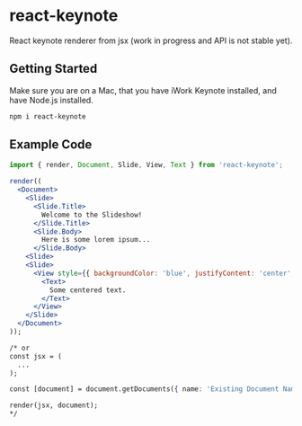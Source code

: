 # react-keynote
React keynote renderer from jsx (work in progress and API is not stable yet).

## Getting Started

Make sure you are on a Mac, that you have iWork Keynote installed, and have Node.js installed.

```sh
npm i react-keynote
```

## Example Code

```jsx
import { render, Document, Slide, View, Text } from 'react-keynote';

render((
  <Document>
    <Slide>
      <Slide.Title>
        Welcome to the Slideshow!
      </Slide.Title>
      <Slide.Body>
        Here is some lorem ipsum...
      </Slide.Body>
    <Slide>
    <Slide>
      <View style={{ backgroundColor: 'blue', justifyContent: 'center', alignItems: 'center', flex: 1 }}>
        <Text>
          Some centered text.
        </Text>
      </View>
    </Slide>
  </Document>
));

/* or 
const jsx = (
  ...
);

const [document] = document.getDocuments({ name: 'Existing Document Name' });

render(jsx, document);
*/

```
